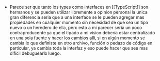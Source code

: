 - Parece ser que tanto los types como interfaces en [[TypeScript]] son hermanos y se pueden utilizar libremente a opinion personal  la unica gran diferencia seria que a una interface se le pueden agregar mas propiedades en cualquier momento sin necesidad de que sea un tipo nuevo o un heredero de ella, pero esto a mi parecer seria un poco contraproducente ya que el tipado a mi vision debería estar centralizado en una sola fuente y hacer los cambios allí, si en algún momento se cambia lo que definiste en otro archivo, función o pedazo de código en particular, ya cambia toda la interfaz y eso puede hacer que sea mas difícil debuguearlo luego.